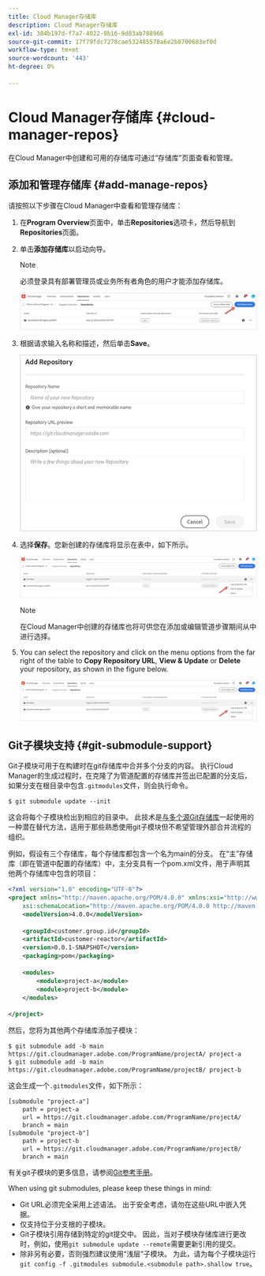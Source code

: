 ```yaml
---
title: Cloud Manager存储库
description: Cloud Manager存储库
exl-id: 384b197d-f7a7-4022-9b16-9d83ab788966
source-git-commit: 17f79fdc7278cae532485570a6e2b8700683ef0d
workflow-type: tm+mt
source-wordcount: '443'
ht-degree: 0%

---
```


# Cloud Manager存储库 {#cloud-manager-repos}

在Cloud Manager中创建和可用的存储库可通过“存储库”页面查看和管理。

## 添加和管理存储库 {#add-manage-repos}

请按照以下步骤在Cloud Manager中查看和管理存储库：

1. 在&#x200B;**Program Overview**&#x200B;页面中，单击&#x200B;**Repositories**&#x200B;选项卡，然后导航到&#x200B;**Repositories**&#x200B;页面。

1. 单击&#x200B;**添加存储库**&#x200B;以启动向导。

   >[!NOTE]
   >必须登录具有部署管理员或业务所有者角色的用户才能添加存储库。

   ![](assets/create-repo2.png)


1. 根据请求输入名称和描述，然后单击&#x200B;**Save**。

   ![](assets/repo-1.png)

1. 选择&#x200B;**保存**。您新创建的存储库将显示在表中，如下所示。

   ![](assets/create-repo3.png)

   >[!NOTE]
   >在Cloud Manager中创建的存储库也将可供您在添加或编辑管道步骤期间从中进行选择。

1. You can select the repository and click on the menu options from the far right of the table to **Copy Repository URL**, **View &amp; Update** or **Delete** your repository, as shown in the  figure below.

   ![](assets/create-repo3.png)



## Git子模块支持 {#git-submodule-support}

Git子模块可用于在构建时在git存储库中合并多个分支的内容。 执行Cloud Manager的生成过程时，在克隆了为管道配置的存储库并签出已配置的分支后，如果分支在根目录中包含`.gitmodules`文件，则会执行命令。

```
$ git submodule update --init
```

这会将每个子模块检出到相应的目录中。 此技术是[与多个源Git存储库](https://experienceleague.adobe.com/docs/experience-manager-cloud-service/implementing/managing-code/working-with-multiple-source-git-repositories.html)一起使用的一种潜在替代方法，适用于那些熟悉使用git子模块但不希望管理外部合并流程的组织。

例如，假设有三个存储库，每个存储库都包含一个名为main的分支。 在“主”存储库（即在管道中配置的存储库）中，主分支具有一个pom.xml文件，用于声明其他两个存储库中包含的项目：

```xml
<?xml version="1.0" encoding="UTF-8"?>
<project xmlns="http://maven.apache.org/POM/4.0.0" xmlns:xsi="http://www.w3.org/2001/XMLSchema-instance"
    xsi:schemaLocation="http://maven.apache.org/POM/4.0.0 http://maven.apache.org/maven-v4_0_0.xsd">
    <modelVersion>4.0.0</modelVersion>
   
    <groupId>customer.group.id</groupId>
    <artifactId>customer-reactor</artifactId>
    <version>0.0.1-SNAPSHOT</version>
    <packaging>pom</packaging>
   
    <modules>
        <module>project-a</module>
        <module>project-b</module>
    </modules>
   
</project>
```

然后，您将为其他两个存储库添加子模块：

```
$ git submodule add -b main https://git.cloudmanager.adobe.com/ProgramName/projectA/ project-a
$ git submodule add -b main https://git.cloudmanager.adobe.com/ProgramName/projectB/ project-b
```

这会生成一个`.gitmodules`文件，如下所示：

```
[submodule "project-a"]
    path = project-a
    url = https://git.cloudmanager.adobe.com/ProgramName/projectA/
    branch = main
[submodule "project-b"]
    path = project-b
    url = https://git.cloudmanager.adobe.com/ProgramName/projectB/
    branch = main
```

有关git子模块的更多信息，请参阅[Git参考手册](https://git-scm.com/book/en/v2/Git-Tools-Submodules)。

When using git submodules, please keep these things in mind:

* Git URL必须完全采用上述语法。 出于安全考虑，请勿在这些URL中嵌入凭据。
* 仅支持位于分支根的子模块。
* Git子模块引用存储到特定的git提交中。 因此，当对子模块存储库进行更改时，例如，使用`git submodule update --remote`需要更新引用的提交。
* 除非另有必要，否则强烈建议使用“浅层”子模块。 为此，请为每个子模块运行`git config -f .gitmodules submodule.<submodule path>.shallow true`。
